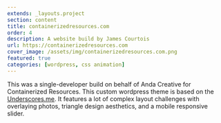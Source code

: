 ```yaml
---
extends: _layouts.project
section: content
title: containerizedresources.com
order: 4
description: A website build by James Courtois
url: https://containerizedresources.com
cover_image: /assets/img/containerizedresources.com.png
featured: true
categories: [wordpress, css animation]
---
```


This was a single-developer build on behalf of Anda Creative for Containerized Resources. This custom wordpress theme is based on the <a href="htts://underscores.me" target="_blank">Underscores.me</a>. It features a lot of complex layout challenges with overlaying photos, triangle design aesthetics, and a mobile responsive slider. 